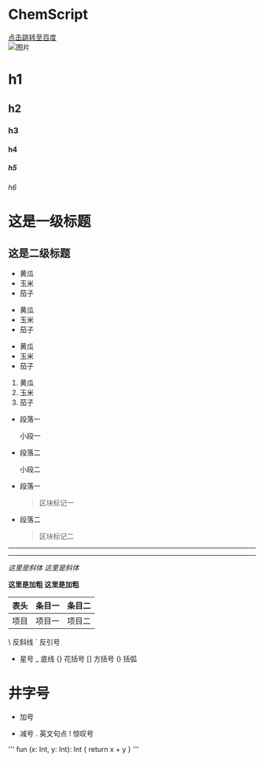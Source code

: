 # ChemScript
[点击跳转至百度](http://www.baidu.com)   
![图片](https://timgsa.baidu.com/timg?image&quality=80&size=b9999_10000&sec=1576043514120&di=185534afc08370308480b7866f650964&imgtype=0&src=http%3A%2F%2Fpic.rmb.bdstatic.com%2Ff79ba62d4fdf35ceea4af90e31226ce1.jpeg)

# h1
## h2
### h3
#### h4
##### h5
###### h6

这是一级标题
===
这是二级标题
---

* 黄瓜
* 玉米
* 茄子

+ 黄瓜
+ 玉米
+ 茄子

- 黄瓜
- 玉米
- 茄子

1. 黄瓜
2. 玉米
3. 茄子

*    段落一

     小段一
*    段落二

     小段二
     
* 段落一
    > 区块标记一
* 段落二
    > 区块标记二

***
---

*这里是斜体*
_这里是斜体_

**这里是加粗**
__这里是加粗__

表头|条目一|条目二
:---:|:---:|:---:
项目|项目一|项目二

\   反斜线
`   反引号
*   星号
_   底线
{}  花括号
[]  方括号
()  括弧
#   井字号
+   加号
-   减号
.   英文句点
!   惊叹号

'''
fun (x: Int, y: Int): Int {
  return x + y
}
'''
